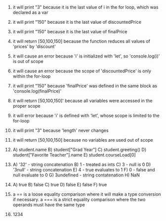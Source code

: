 1) it will print "3" because it is the last value of i in the for loop, which was declared as a var
2) it will print "150" because it is the last value of discountedPrice
3) it will print "150" because it is the last value of finalPrice
4) it will return [50,100,150] because the function reduces all values of 'prices' by 'discount'
5) it will cause an error because 'i' is initialized with 'let', so 'console.log(i)' is out of scope
6) it will cause an error because the scope of 'discountedPrice' is only within the for-loop
7) it will print "150" because 'finalPrice' was defined in the same block as 'console.log(finalPrice)'
8) it will return [50,100,150]' because all variables were accessed in the proper scope
9) it will error because 'i' is defined with 'let', whose scope is limited to the for-loop
10) it will print "3" because 'length' never changes
11) it will return [50,100,150] because no variables are used out of scope
12)
	A) student.name
	B) student["Grad Year"]
	C) student.greeting()
	D) student["Favorite Teacher"].name
	E) student.courseLoad[0]
13)
	A) '32' - string concatenation
	B) 1 - treated as ints
	C) 3 - null is 0
	D) '3null' - string concatenation
	E) 4 - true evaluates to 1
	F) 0 - false and null evaluate to 0
	G) 3undefined - string contatenation
	H) NaN
14)
	A) true
	B) false
	C) true
	D) false
	E) false
	F) true
15) a == is a loose equality comparison where it will make a type conversion if necessary. a === is a strict equality comparison where the two operands must have the same type

19) 1234



